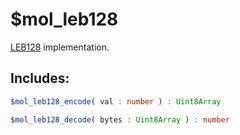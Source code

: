 # $mol_leb128

[LEB128](https://wikipedia.org/wiki/LEB128) implementation.

## Includes:

```ts
$mol_leb128_encode( val : number ) : Uint8Array
```

```ts
$mol_leb128_decode( bytes : Uint8Array ) : number
```
